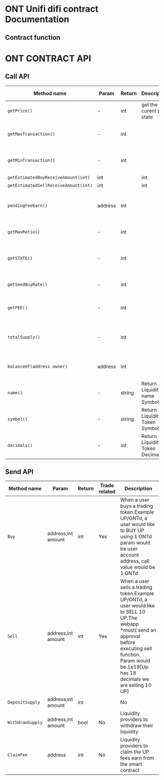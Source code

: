 # ONT Unifi difi contract Documentation

## Contract function

<H1> ONT CONTRACT API </H1>

<H2> Call API </H2> 

| Method name | Param | Return | Description | Trade related |
| ------------- | ------------- | ------------- | ------------- | ------------- |
| `getPrice() ` | - | int| get the curent pool state | Yes |
| `getMaxTransaction() ` | - | int| | get max amount per transaction | Yes |
| `getMinTransaction() ` | - | int| | get min amount per transaction | Yes |
| `getEstimatedBuyReceiveAmount(int)` | int| | int| | Returns the amount of trading token to receive | Yes |
| `getEstimatedSellReceiveAmount(int)` | int| | int| | Returns the amount of base token to receive | Yes |
| `pendingFeeEarn()` | address | int| | Return amount of UP token the user can claim | No |
| `getMaxRatio()` | - | int| | %Max amount per trade | Yes |
| `getSTATE()` | - | int| | If the pair is open for trading:[0 - close , 1 - open] | Yes |
| `getSeedBuyRate()` | - | int| | Rebates %[Out of 100000] | Yes |
| `getFEE()` | - | int| | %FEE for the pair[Out of 100000] | Yes |
| `totalSupply()` | - | int| | Return Total Supply of liquidity token | No |
| `balanceOf(address owner)` | address | int| | Return user liquidity balance | No |
| `name()` | - | string | Return Liquidity name Symbol | No |
| `symbol()` | - | string | Return Liquidity Token Symbol | No |
| `decimals()` | - | int| Return Liquidity Token Decimals | No |


<H2> Send API </H2> 

| Method name | Param | Return  | Trade related  | Description 
| ------------- | ------------- | ------------- | ------------- | ------------- | 
| `Buy` | address,int amount | int| Yes | When a user  buys a trading token.Example UP/ONTd, a user would like to BUY UP using 1 ONTd param would be user account address, call value would be 1 ONTd
| `Sell` | address,int amount| int| Yes | When a user sells a trading token.Example UP/ONTd, a user would like to SELL 10 UP.The webapp *must( send an approval before executing sell function. Param would be 1e19[Up has 18 decimals we are selling 10 UP]| 
| `DepositSupply` | address,int amount| int| | No | For Liquidity Providers to deposit their tokens approval/allowance must be given before trigerring this function | 
| `WithdrawSupply` | address,int amount| bool | No |Liquidity providers to withdraw their liquidity | 
| `ClaimFee` | address | int | No |Liquidity providers to claim the UP fees earn from the smart contract |


